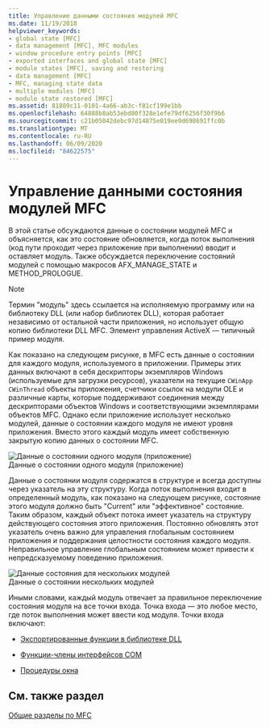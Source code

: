 ```yaml
---
title: Управление данными состояния модулей MFC
ms.date: 11/19/2018
helpviewer_keywords:
- global state [MFC]
- data management [MFC], MFC modules
- window procedure entry points [MFC]
- exported interfaces and global state [MFC]
- module states [MFC], saving and restoring
- data management [MFC]
- MFC, managing state data
- multiple modules [MFC]
- module state restored [MFC]
ms.assetid: 81889c11-0101-4a66-ab3c-f81cf199e1bb
ms.openlocfilehash: 64888b8ab53ebd80f328e1efe79df6256f30f9b6
ms.sourcegitcommit: c21b05042debc97d14875e019ee9d698691ffc0b
ms.translationtype: MT
ms.contentlocale: ru-RU
ms.lasthandoff: 06/09/2020
ms.locfileid: "84622575"
---
```

# <a name="managing-the-state-data-of-mfc-modules"></a>Управление данными состояния модулей MFC

В этой статье обсуждаются данные о состоянии модулей MFC и объясняется, как это состояние обновляется, когда поток выполнения (код пути проходит через приложение при выполнении) вводит и оставляет модуль. Также обсуждается переключение состояний модулей с помощью макросов AFX_MANAGE_STATE и METHOD_PROLOGUE.

> [!NOTE]
> Термин "модуль" здесь ссылается на исполняемую программу или на библиотеку DLL (или набор библиотек DLL), которая работает независимо от остальной части приложения, но использует общую копию библиотеки DLL MFC. Элемент управления ActiveX — типичный пример модуля.

Как показано на следующем рисунке, в MFC есть данные о состоянии для каждого модуля, используемого в приложении. Примеры этих данных включают в себя дескрипторы экземпляров Windows (используемые для загрузки ресурсов), указатели на текущие `CWinApp` `CWinThread` объекты приложения, счетчики ссылок на модули OLE и различные карты, которые поддерживают соединения между дескрипторами объектов Windows и соответствующими экземплярами объектов MFC. Однако если приложение использует несколько модулей, данные о состоянии каждого модуля не имеют уровня приложения. Вместо этого каждый модуль имеет собственную закрытую копию данных о состоянии MFC.

![Данные о состоянии одного модуля &#40;приложение&#41;](../mfc/media/vc387n1.gif "Данные о состоянии одного модуля &#40;приложение&#41;") <br/>
Данные о состоянии одного модуля (приложение)

Данные о состоянии модуля содержатся в структуре и всегда доступны через указатель на эту структуру. Когда поток выполнения входит в определенный модуль, как показано на следующем рисунке, состояние этого модуля должно быть "Current" или "эффективное" состояние. Таким образом, каждый объект потока имеет указатель на структуру действующего состояния этого приложения. Постоянно обновлять этот указатель очень важно для управления глобальным состоянием приложения и поддержания целостности состояния каждого модуля. Неправильное управление глобальным состоянием может привести к непредсказуемому поведению приложения.

![Данные состояния для нескольких модулей](../mfc/media/vc387n2.gif "Данные состояния для нескольких модулей") <br/>
Данные о состоянии нескольких модулей

Иными словами, каждый модуль отвечает за правильное переключение состояния модуля на все точки входа. Точка входа — это любое место, где поток выполнения может ввести код модуля. Точки входа включают:

- [Экспортированные функции в библиотеке DLL](exported-dll-function-entry-points.md)

- [Функции-члены интерфейсов COM](com-interface-entry-points.md)

- [Процедуры окна](window-procedure-entry-points.md)

## <a name="see-also"></a>См. также раздел

[Общие разделы по MFC](general-mfc-topics.md)
